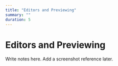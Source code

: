 ```yaml
---
title: "Editors and Previewing"
summary: ""
duration: 5
---
```


# Editors and Previewing

Write notes here. Add a screenshot reference later.

